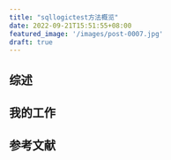 ```yaml
---
title: "sqllogictest方法概览"
date: 2022-09-21T15:51:55+08:00
featured_image: '/images/post-0007.jpg'
draft: true
---
```


## 综述

## 我的工作

## 参考文献